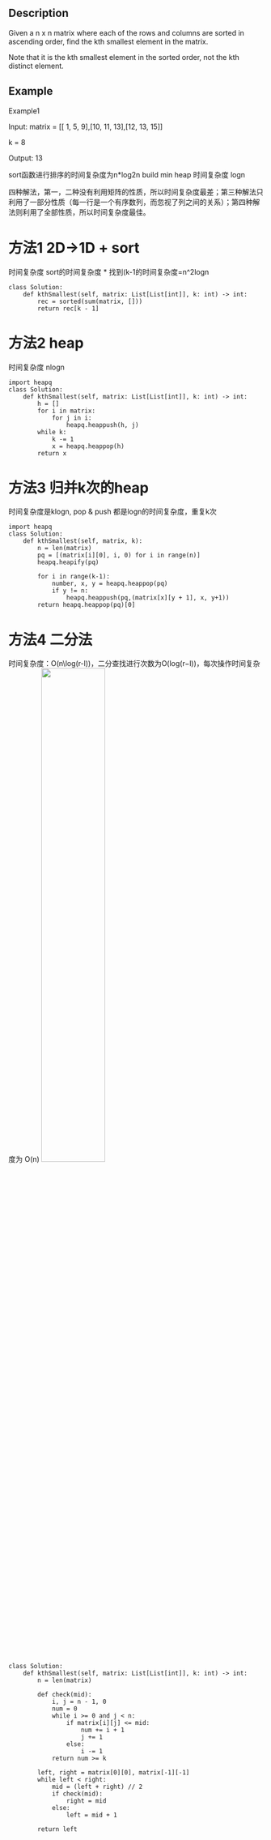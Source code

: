## Description
Given a n x n matrix where each of the rows and columns are sorted in ascending order, find the kth smallest element in the matrix.

Note that it is the kth smallest element in the sorted order, not the kth distinct element.

## Example
Example1

Input:
matrix = [[ 1,  5,  9],[10, 11, 13],[12, 13, 15]]

k = 8

Output: 13

sort函数进行排序的时间复杂度为n*log2n
build min heap 时间复杂度 logn


四种解法，第一，二种没有利用矩阵的性质，所以时间复杂度最差；第三种解法只利用了一部分性质（每一行是一个有序数列，而忽视了列之间的关系）；第四种解法则利用了全部性质，所以时间复杂度最佳。


# 方法1 2D->1D + sort 
时间复杂度 sort的时间复杂度 * 找到(k-1的时间复杂度=n^2logn

```
class Solution:
    def kthSmallest(self, matrix: List[List[int]], k: int) -> int:
        rec = sorted(sum(matrix, []))
        return rec[k - 1]
```

# 方法2 heap 
时间复杂度 nlogn

```
import heapq
class Solution:
    def kthSmallest(self, matrix: List[List[int]], k: int) -> int:
        h = []
        for i in matrix:
            for j in i:
                heapq.heappush(h, j)
        while k:
            k -= 1
            x = heapq.heappop(h)
        return x 
```

# 方法3 归并k次的heap
时间复杂度是klogn, pop & push 都是logn的时间复杂度，重复k次
```
import heapq
class Solution:
    def kthSmallest(self, matrix, k):
        n = len(matrix)
        pq = [(matrix[i][0], i, 0) for i in range(n)]
        heapq.heapify(pq)
        
        for i in range(k-1):
            number, x, y = heapq.heappop(pq)
            if y != n:
                heapq.heappush(pq,(matrix[x][y + 1], x, y+1))
        return heapq.heappop(pq)[0]

```
# 方法4 二分法
时间复杂度：O(n\log(r-l))，二分查找进行次数为O(log(r−l))，每次操作时间复杂度为 O(n)
<img src="https://user-images.githubusercontent.com/60911066/152294319-081d2575-8d1d-42f4-b2e4-ef8f1be2bd11.png" width="50%" height="50%">

```
class Solution:
    def kthSmallest(self, matrix: List[List[int]], k: int) -> int:
        n = len(matrix)

        def check(mid):
            i, j = n - 1, 0
            num = 0
            while i >= 0 and j < n:
                if matrix[i][j] <= mid:
                    num += i + 1
                    j += 1
                else:
                    i -= 1
            return num >= k

        left, right = matrix[0][0], matrix[-1][-1]
        while left < right:
            mid = (left + right) // 2
            if check(mid):
                right = mid
            else:
                left = mid + 1
        
        return left

```
